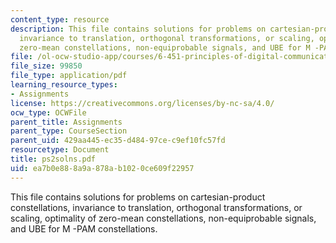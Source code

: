 ```yaml
---
content_type: resource
description: This file contains solutions for problems on cartesian-product constellations,
  invariance to translation, orthogonal transformations, or scaling, optimality of
  zero-mean constellations, non-equiprobable signals, and UBE for M -PAM constellations.
file: /ol-ocw-studio-app/courses/6-451-principles-of-digital-communication-ii-spring-2005/ea7b0e888a9a878ab1020ce609f22957_ps2solns.pdf
file_size: 99850
file_type: application/pdf
learning_resource_types:
- Assignments
license: https://creativecommons.org/licenses/by-nc-sa/4.0/
ocw_type: OCWFile
parent_title: Assignments
parent_type: CourseSection
parent_uid: 429aa445-ec35-d484-97ce-c9ef10fc57fd
resourcetype: Document
title: ps2solns.pdf
uid: ea7b0e88-8a9a-878a-b102-0ce609f22957
---
```

This file contains solutions for problems on cartesian-product constellations, invariance to translation, orthogonal transformations, or scaling, optimality of zero-mean constellations, non-equiprobable signals, and UBE for M -PAM constellations.